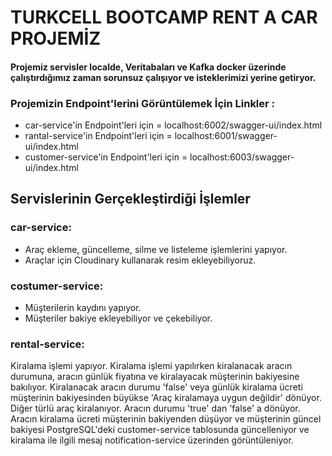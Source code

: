 # TURKCELL BOOTCAMP RENT A CAR PROJEMİZ

#### Projemiz servisler localde, Veritabaları ve Kafka  docker üzerinde çalıştırdığımız zaman sorunsuz çalışıyor ve isteklerimizi yerine getiryor.

### Projemizin Endpoint'lerini Görüntülemek İçin Linkler :
- car-service'in Endpoint'leri için =  localhost:6002/swagger-ui/index.html
- rantal-service'in Endpoint'leri için =  localhost:6001/swagger-ui/index.html
- customer-service'in Endpoint'leri için =  localhost:6003/swagger-ui/index.html



## Servislerinin Gerçekleştirdiği İşlemler

### car-service:
- Araç ekleme, güncelleme, silme ve listeleme işlemlerini yapıyor.
- Araçlar için Cloudinary kullanarak resim ekleyebiliyoruz.

### costumer-service:
- Müşterilerin kaydını yapıyor.
- Müşteriler bakiye ekleyebiliyor ve çekebiliyor.

### rental-service:
Kiralama işlemi yapıyor. Kiralama işlemi yapılırken kiralanacak aracın durumuna, aracın günlük fiyatına ve kiralayacak müşterinin bakiyesine bakılıyor. Kiralanacak aracın durumu 'false' veya günlük kiralama ücreti müşterinin bakiyesinden büyükse 'Araç kiralamaya uygun değildir' dönüyor. Diğer türlü araç kiralanıyor. Aracın durumu 'true' dan 'false' a dönüyor. Aracın kiralama ücreti müşterinin bakiyenden düşüyor ve müşterinin güncel bakiyesi PostgreSQL'deki customer-service tablosunda güncelleniyor ve kiralama ile ilgili mesaj notification-service üzerinden görüntüleniyor. 